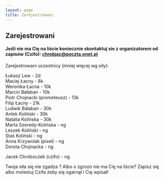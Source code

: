 ```yaml
---
layout: page
title: Zarejestrowani
---
```


## Zarejestrowani



#### Jeśli nie ma Cię na liście koniecznie skontaktuj sie z organizatorem od zapisów (Czifo): chrobjac@poczta.onet.pl

Zarejestrowani uczestnicy (mniej więcej wg siły):

Łukasz Lew - 2d <br>
Maciej Łacny - 8k <br>
Weronika Łacna - 10k <br>
Marcin Bałaban - 10k <br>
Piotr Chojnacki (prometeusz) - 13k <br>
Filip Łacny - 21k <br>
Ludwik Bałaban - 30k <br>
Antek Koliński - 30k <br>
Natalia Kolińska - 30k <br>
Marta Szeredy-Kolińska - ng <br>
Leszek Koliński - ng <br>
Staś Koliński - ng <br>
Anna Krzywolak (pixel) - ng <br>
Dorota Chojnacka - ng <br>

Jacek Chroboczek (czifo) - ng <br>


Twoja siła się nie zgadza ? 
Albo o zgrozo nie ma Cię na liście? Zapisz się albo molestuj Czifa żeby się ogarnął i Cię wpisał!
